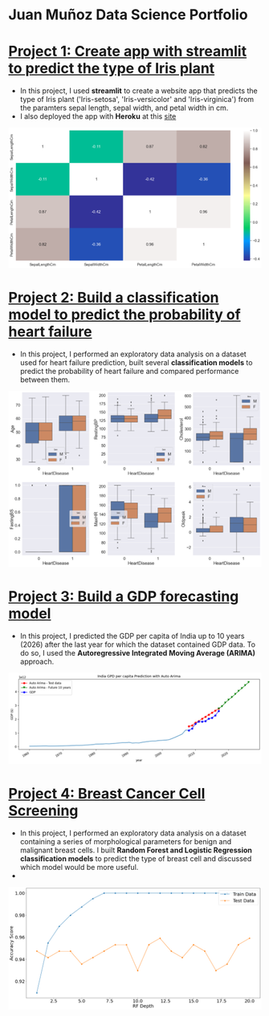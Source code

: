 # Juan Muñoz Data Science Portfolio 

# [Project 1: Create app with streamlit to predict the type of Iris plant](https://github.com/jkmg/Iris)
* In this project, I used **streamlit** to create a website app that predicts the type of Iris plant ('Iris-setosa', 'Iris-versicolor' and 'Iris-virginica') from the paramters sepal length, sepal width, and petal width in cm.
* I also deployed the app with **Heroku** at this [site](https://arcane-basin-45402.herokuapp.com/)

![](/images/Iris_correlation_matrix.png)

# [Project 2: Build a classification model to predict the probability of heart failure](https://github.com/jkmg/Heart_Disease_Prediction)
* In this project, I performed an exploratory data analysis on a dataset used for heart failure prediction, built several **classification models** to predict the probability of heart failure and compared performance between them.  

![](/images/Heart_BoxPlot.png)

# [Project 3: Build a GDP forecasting model](https://github.com/jkmg/GDP_forecasting)
* In this project, I predicted the GDP per capita of India up to 10 years (2026) after the last year for which the dataset contained GDP data. To do so, I used the **Autoregressive Integrated Moving Average (ARIMA)** approach.  

![](/images/GDP_ARIMA.png)

# [Project 4: Breast Cancer Cell Screening](https://github.com/jkmg/Breast_Cells_Screening)
* In this project, I performed an exploratory data analysis on a dataset containing a series of morphological parameters for benign and malignant breast cells. I built **Random Forest and Logistic Regression classification models** to predict the type of breast cell and discussed which model would be more useful. 
* 
![](/images/Breast_Cancer_Screening_RF-Depth.png)
